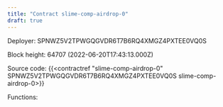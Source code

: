 ```yaml
---
title: "Contract slime-comp-airdrop-0"
draft: true
---
```

Deployer: SPNWZ5V2TPWGQGVDR6T7B6RQ4XMGZ4PXTEE0VQ0S


 



Block height: 64707 (2022-06-20T17:43:13.000Z)

Source code: {{<contractref "slime-comp-airdrop-0" SPNWZ5V2TPWGQGVDR6T7B6RQ4XMGZ4PXTEE0VQ0S slime-comp-airdrop-0>}}

Functions:


